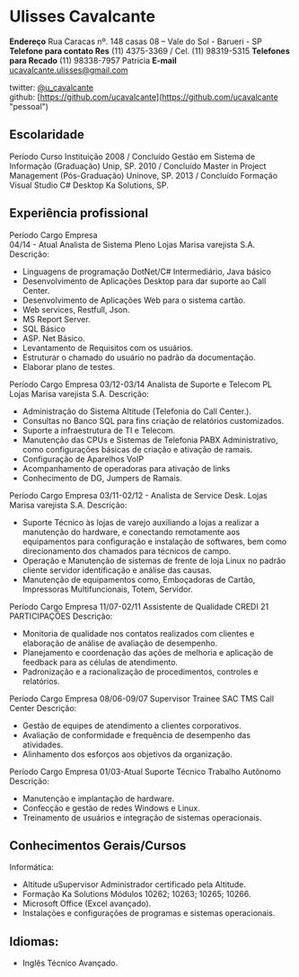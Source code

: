 # Ulisses Cavalcante


**Endereço** Rua Caracas nº. 148 casas 08 – Vale do Sol - Barueri - SP
**Telefone para contato Res** (11) 4375-3369 / Cel. (11) 98319-5315
**Telefones para Recado** (11) 98338-7957 Patricia 
**E-mail** ucavalcante.ulisses@gmail.com 

twitter: [@u_cavalcante](http://twitter.com/u_cavalcante "pessoal")  
github: [https://github.com/ucavalcante](https://github.com/ucavalcante "pessoal")

## Escolaridade 
Período                     Curso							Instituição 
2008 / Concluído        Gestão em Sistema de Informação (Graduação) 	Unip, SP. 
2010 / Concluído        Master in Project Management (Pós-Graduação) 	Uninove, SP. 
2013 / Concluído        Formação Visual Studio C# Desktop		Ka Solutions, SP. 


## Experiência profissional 

Período                       Cargo                                        Empresa                 
04/14 - Atual      Analista de Sistema Pleno                 Lojas Marisa varejista S.A.
Descrição:  

*	Linguagens de programação DotNet/C# Intermediário, Java básico
*	Desenvolvimento de Aplicações Desktop para dar suporte ao Call Center.
*	Desenvolvimento de Aplicações Web para o sistema cartão.
*	Web services, Restfull, Json.
*	MS Report Server.
*	SQL Básico
*	ASP. Net Básico.
*	Levantamento de Requisitos com os usuários.
*	Estruturar o chamado do usuário no padrão da documentação.
*	Elaborar plano de testes.


Período		Cargo 				Empresa
03/12-03/14	Analista de Suporte e Telecom PL 	Lojas Marisa varejista S.A.
	Descrição:
*	Administração do Sistema Altitude (Telefonia do Call Center.).
*	Consultas no Banco SQL para fins criação de relatórios customizados.
*	Suporte a infraestrutura de TI e Telecom.
*	Manutenção das CPUs e Sistemas de Telefonia PABX Administrativo, como configurações básicas de criação e ativação de ramais.
*	Configuração de Aparelhos VoIP
*	Acompanhamento de operadoras para ativação de links
*	Conhecimento de DG, Jumpers de Ramais.


Período		Cargo 				Empresa
03/11-02/12   -	Analista de Service Desk.		Lojas Marisa varejista S.A.
	Descrição:
*	Suporte Técnico às lojas de varejo auxiliando a lojas a realizar a manutenção do hardware, e conectando remotamente aos equipamentos para configuração e instalação de softwares, bem como direcionamento dos chamados para técnicos de campo.
*	Operação e Manutenção de sistemas de frente de loja Linux no padrão cliente servidor identificação e análise das causas.
*	Manutenção de equipamentos como, Emboçadoras de Cartão, Impressoras Multifuncionais, Totem, Servidor.


Período 		Cargo 				Empresa
11/07-02/11	Assistente de Qualidade		CREDI 21 PARTICIPAÇÕES 
Descrição:
*	Monitoria de qualidade nos contatos realizados com clientes e elaboração de análise de avaliação de desempenho.
*	Planejamento e coordenação das ações de melhoria e aplicação de feedback para as células de atendimento.
*	Padronização e a racionalização de procedimentos, controles e relatórios.
 
Período		Cargo				Empresa
08/06-09/07	Supervisor Trainee SAC		TMS Call Center
Descrição:
*	Gestão de equipes de atendimento a clientes corporativos.
*	Avaliação de conformidade e frequência de desempenho das atividades.
*	Alinhamento dos esforços aos objetivos da organização.


Período		Cargo 				Empresa
01/03-Atual	Suporte Técnico			Trabalho Autônomo 
Descrição:
*	Manutenção e implantação de hardware.
*	Confecção e gestão de redes Windows e Linux.
*	Treinamento de usuários e integração de sistemas operacionais.
 
 
## Conhecimentos Gerais/Cursos
Informática: 
*	Altitude uSupervisor Administrador certificado pela Altitude.
*	Formação Ka Solutions Módulos 10262; 10263; 10265; 10266.
*	Microsoft Office (Excel avançado).
*	Instalações e configurações de programas e sistemas operacionais.
 
## Idiomas: 
*	Inglês Técnico Avançado.
